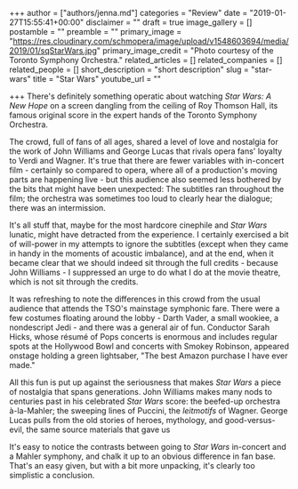 +++
author = ["authors/jenna.md"]
categories = "Review"
date = "2019-01-27T15:55:41+00:00"
disclaimer = ""
draft = true
image_gallery = []
postamble = ""
preamble = ""
primary_image = "https://res.cloudinary.com/schmopera/image/upload/v1548603694/media/2019/01/sqStarWars.jpg"
primary_image_credit = "Photo courtesy of the Toronto Symphony Orchestra."
related_articles = []
related_companies = []
related_people = []
short_description = "short description"
slug = "star-wars"
title = "Star Wars"
youtube_url = ""

+++
There's definitely something operatic about watching _Star Wars: A New Hope_ on a screen dangling from the ceiling of Roy Thomson Hall, its famous original score in the expert hands of the Toronto Symphony Orchestra.

The crowd, full of fans of all ages, shared a level of love and nostalgia for the work of John Williams and George Lucas that rivals opera fans' loyalty to Verdi and Wagner. It's true that there are fewer variables with in-concert film - certainly so compared to opera, where all of a production's moving parts are happening live - but this audience also seemed less bothered by the bits that might have been unexpected: The subtitles ran throughout the film; the orchestra was sometimes too loud to clearly hear the dialogue; there was an intermission.

It's all stuff that, maybe for the most hardcore cinephile and _Star Wars_ lunatic, might have detracted from the experience. I certainly exercised a bit of will-power in my attempts to ignore the subtitles (except when they came in handy in the moments of acoustic imbalance), and at the end, when it became clear that we should indeed sit through the full credits - because John Williams - I suppressed an urge to do what I do at the movie theatre, which is not sit through the credits.

It was refreshing to note the differences in this crowd from the usual audience that attends the TSO's mainstage symphonic fare. There were a few costumes floating around the lobby - Darth Vader, a small wookiee, a nondescript Jedi - and there was a general air of fun. Conductor Sarah Hicks, whose résumé of Pops concerts is enormous and includes regular spots at the Hollywood Bowl and concerts with Smokey Robinson, appeared onstage holding a green lightsaber, "The best Amazon purchase I have ever made."

All this fun is put up against the seriousness that makes _Star Wars_ a piece of nostalgia that spans generations. John Williams makes many nods to centuries past in his celebrated _Star Wars_ score: the beefed-up orchestra à-la-Mahler; the sweeping lines of Puccini, the _leitmotifs_ of Wagner. George Lucas pulls from the old stories of heroes, mythology, and good-versus-evil, the same source materials that gave us

It's easy to notice the contrasts between going to _Star Wars_ in-concert and a Mahler symphony, and chalk it up to an obvious difference in fan base. That's an easy given, but with a bit more unpacking, it's clearly too simplistic a conclusion.